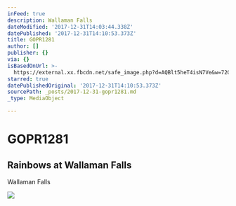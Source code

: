 ```yaml
---
inFeed: true
description: Wallaman Falls
dateModified: '2017-12-31T14:03:44.338Z'
datePublished: '2017-12-31T14:10:53.373Z'
title: GOPR1281
author: []
publisher: {}
via: {}
isBasedOnUrl: >-
  https://external.xx.fbcdn.net/safe_image.php?d=AQBlt5heT4isN7Ve&w=720&h=720&url=https%3A%2F%2Fi.ytimg.com%2Fvi%2FlhjFx70msnc%2Fmaxresdefault.jpg&cfs=1&_nc_hash=AQBgq1FwfHQRqPwp
starred: true
datePublishedOriginal: '2017-12-31T14:10:53.373Z'
sourcePath: _posts/2017-12-31-gopr1281.md
_type: MediaObject

---
```

# GOPR1281

## Rainbows at Wallaman Falls
Wallaman Falls

<article style=""><img src="https://external.xx.fbcdn.net/safe_image.php?d=AQBlt5heT4isN7Ve&amp;w=720&amp;h=720&amp;url=https%3A%2F%2Fi.ytimg.com%2Fvi%2FlhjFx70msnc%2Fmaxresdefault.jpg&amp;cfs=1&amp;_nc_hash=AQBgq1FwfHQRqPwp" /></article>